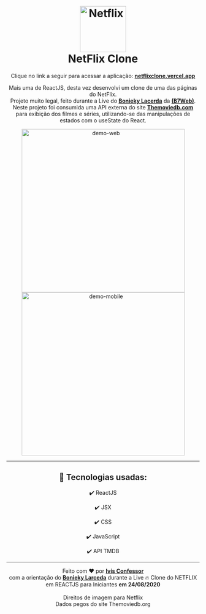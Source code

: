 <h1 align="center">
<br>
    <img 
        src="https://upload.wikimedia.org/wikipedia/commons/thumb/0/08/Netflix_2015_logo.svg/2560px-Netflix_2015_logo.svg.png" 
        alt="Netflix" 
        width="120"
    />
<br>
NetFlix Clone
</h1>

<p align="center">
    Clique no link a seguir para acessar a aplicação: 
    <strong><a href="https://netflixclone.vercel.app/" target="_blank">netflixclone.vercel.app</a></strong>
</p>

<p align="center">
    Mais uma de ReactJS, desta vez desenvolvi um clone de uma das páginas do NetFlix.<br />
    Projeto muito legal, feito durante a Live do <strong><a href="https://github.com/bonieky">Bonieky Lacerda</a></strong> da <strong><a href="https://www.linkedin.com/company/b7web/">(B7Web)</a></strong>.
    <br />
    Neste projeto foi consumida uma API externa do site <strong><a href="https://www.themoviedb.org/">Themoviedb.com</a></strong> para exibição dos filmes e séries, utilizando-se das manipulações de estados com o useState do React.
</p>

<div align="center">
    <img src="./github/NetFlixCloneWeb.gif"
    alt="demo-web" height="425" />
    <img src="./github/NetFlixCloneMobile.gif"
    alt="demo-mobile" height="425" />
</div>

<hr />

<div align="center">

## 🚀 Tecnologias usadas:

✔️ ReactJS

✔️ JSX

✔️ CSS

✔️ JavaScript

✔️ API TMDB

</div>

<hr />

<div align="center">
    Feito com <span role="img" aria-label="coração">❤️</span> por <strong><a href="https://github.com/ivisconfessor" target="_black">Ivís Confessor</a></strong> 
    <br/>com a orientação do <strong><a href="https://github.com/bonieky" target="_black">
    Bonieky Larceda</a></strong> durante a Live <span role="img" aria-label="fogo">🔥</span> Clone do NETFLIX em REACTJS para Iniciantes <strong> em 24/08/2020</strong><br/><br/>
    Direitos de imagem para Netflix<br/>
    Dados pegos do site Themoviedb.org
</div>
